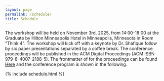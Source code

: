 ```yaml
---
layout: page
permalink: /schedule/
title: Schedule
---
```



The workshop will be held on November 3rd, 2025, from 14:00-18:00 at the Graduate by Hilton Minneapolis Hotel in Minneapolis, Minnesota in Room "Think 4". The workshop will kick off with a keynote by Dr. Shafique follow by six paper presentations separated by a coffee break. The conference proceedings will be published in the ACM Digital Proceedings (ACM ISBN 979-8-4007-2188-5). The frontmatter of for the proceedings can be found [Here](../assets/papers/GeoAnomalies_Frontmatter_2025.pdf) and the conference program is shown in the following. 

{% include schedule.html %}
